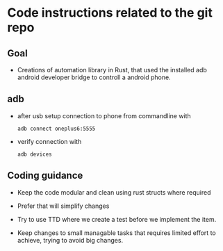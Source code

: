 # Code instructions related to the git repo

## Goal

* Creations of automation library in Rust, that used the installed adb android developer bridge to controll a android phone.

## adb

* after usb setup connection to phone from commandline with

      adb connect oneplus6:5555

* verify connection with 

      adb devices


## Coding guidance

* Keep the code modular and clean using rust structs where required

* Prefer that will simplify changes

* Try to use TTD where we create a test before we implement the item.

* Keep changes to small managable tasks that requires limited effort to achieve, trying to avoid big changes.

